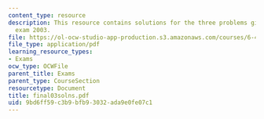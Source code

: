 ```yaml
---
content_type: resource
description: This resource contains solutions for the three problems given for final
  exam 2003.
file: https://ol-ocw-studio-app-production.s3.amazonaws.com/courses/6-451-principles-of-digital-communication-ii-spring-2005/9bd6ff59c3b9bfb93032ada9e0fe07c1_final03solns.pdf
file_type: application/pdf
learning_resource_types:
- Exams
ocw_type: OCWFile
parent_title: Exams
parent_type: CourseSection
resourcetype: Document
title: final03solns.pdf
uid: 9bd6ff59-c3b9-bfb9-3032-ada9e0fe07c1
---
```

